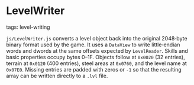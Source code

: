# LevelWriter

tags: level-writing

`js/LevelWriter.js` converts a level object back into the original 2048‑byte binary format used by the game.  It uses a `DataView` to write little‑endian words and dwords at the same offsets expected by `LevelReader`.  Skills and basic properties occupy bytes 0–1F.  Objects follow at `0x0020` (32 entries), terrain at `0x0120` (400 entries), steel areas at `0x0760`, and the level name at `0x07E0`.  Missing entries are padded with zeros or `-1` so that the resulting array can be written directly to a `.lvl` file.
